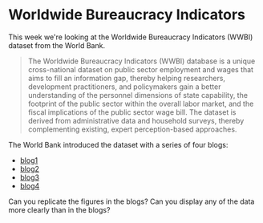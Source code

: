 # Worldwide Bureaucracy Indicators 

This week we're looking at the Worldwide Bureaucracy Indicators (WWBI) dataset from the World Bank.

> The Worldwide Bureaucracy Indicators (WWBI) database is a unique cross-national dataset on public sector employment and wages that aims to fill an information gap, thereby helping researchers, development practitioners, and policymakers gain a better understanding of the personnel dimensions of state capability, the footprint of the public sector within the overall labor market, and the fiscal implications of the public sector wage bill. The dataset is derived from administrative data and household surveys, thereby complementing existing, expert perception-based approaches.

The World Bank introduced the dataset with a series of four blogs:

- [blog1](https://blogs.worldbank.org/developmenttalk/introducing-worldwide-bureaucracy-indicators)
- [blog2](https://blogs.worldbank.org/governance/five-facts-about-gender-equality-public-sector)
- [blog3](https://blogs.worldbank.org/governance/five-facts-gender-equity-public-sector)
- [blog4](https://www.cgdev.org/blog/three-lessons-world-banks-new-worldwide-bureaucracy-indicators-database)

Can you replicate the figures in the blogs? Can you display any of the data more clearly than in the blogs?
